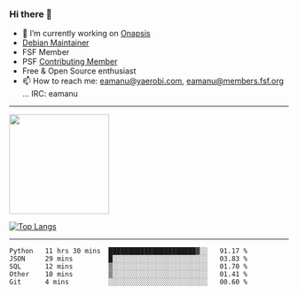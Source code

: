### Hi there 👋


- 🔭 I’m currently working on [Onapsis](http://onapsis.com)
- [Debian Maintainer](https://qa.debian.org/developer.php?login=eamanu%40yaerobi.com)
- FSF Member
- PSF [Contributing Member](https://www.python.org/psf/membership/#what-membership-classes-are-there)
- Free & Open Source enthusiast 
- 📫 How to reach me: eamanu@yaerobi.com, eamanu@members.fsf.org ... IRC: eamanu

---

<img height="180em" src="https://github-readme-stats.vercel.app/api?theme=dark&username=eamanu&show_icons=true&hide_border=true&&count_private=true&include_all_commits=true" />

[![Top Langs](https://github-readme-stats.vercel.app/api/top-langs/?theme=dark&username=eamanu&layout=compact)](https://github.com/anuraghazra/github-readme-stats)

---

<!--START_SECTION:waka-->
```text
Python   11 hrs 30 mins  ██████████████████████▓░░   91.17 % 
JSON     29 mins         █░░░░░░░░░░░░░░░░░░░░░░░░   03.83 % 
SQL      12 mins         ▒░░░░░░░░░░░░░░░░░░░░░░░░   01.70 % 
Other    10 mins         ▒░░░░░░░░░░░░░░░░░░░░░░░░   01.41 % 
Git      4 mins          ░░░░░░░░░░░░░░░░░░░░░░░░░   00.60 % 
```
<!--END_SECTION:waka-->
